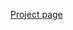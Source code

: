 [Project page](https://htmlpreview.github.io/?https://github.com/MaartenH327/BSA2/blob/main/site/index.html)
